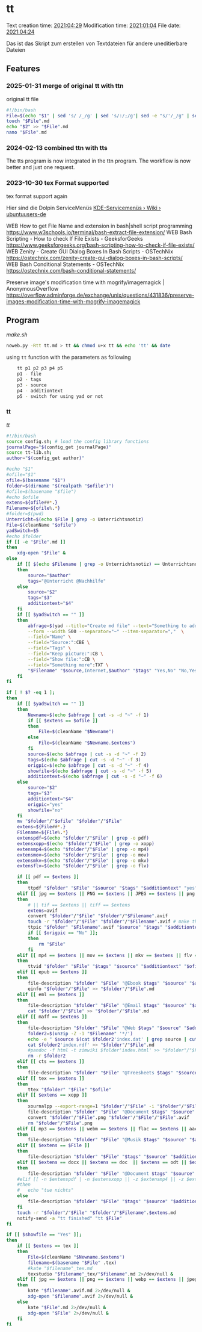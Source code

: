 # tt
Text creation time: [2021:04:29]() Modification time: [2021:01:04]() File date: [2021:04:24]()

Das ist das Skript zum erstellen von Textdateien für andere uneditierbare Dateien


## Features

### 2025-01-31 merge of original tt with ttn
original tt file
```bash
#!/bin/bash
File=$(echo "$1" | sed 's/ /_/g' | sed 's/:/;/g'| sed -e "s/'/_/g" | sed 's/\"//g')
touch "$File".md
echo "$2" >> "$File".md
nano "$File".md
```

### 2024-02-13 combined ttn with tts
The tts program is now integrated in the ttn program. The workflow is now better and just one request.

### 2023-10-30 tex Format supported
tex format support again


Hier sind die Dolpin ServiceMenüs
[KDE-Servicemenüs › Wiki › ubuntuusers-de]()


WEB How to get File Name and extension in bash|shell script programming 
https://www.w3schools.io/terminal/bash-extract-file-extension/
WEB Bash Scripting - How to check If File Exists - GeeksforGeeks 
https://www.geeksforgeeks.org/bash-scripting-how-to-check-if-file-exists/
WEB Zenity - Create GUI Dialog Boxes In Bash Scripts - OSTechNix 
https://ostechnix.com/zenity-create-gui-dialog-boxes-in-bash-scripts/
WEB Bash Conditional Statements - OSTechNix 
https://ostechnix.com/bash-conditional-statements/


Preserve image's modification time with mogrify/imagemagick | AnonymousOverflow
https://overflow.adminforge.de/exchange/unix/questions/431836/preserve-images-modification-time-with-mogrify-imagemagick

## Program

*make.sh*
```bash
noweb.py -Rtt tt.md > tt && chmod u+x tt && echo 'tt' && date
```

using ``tt`` function with the parameters as following
```bash
    tt p1 p2 p3 p4 p5
    p1 - file
    p2 - tags
    p3 - source
    p4 - additiontext
    p5 - switch for using yad or not
```

### tt
*tt*
```bash
#!/bin/bash
source config.sh; # load the config library functions
journalPage="$(config_get journalPage)"
source tt-lib.sh;
author="$(config_get author)"

#echo "$1"
#ofile="$1"
ofile=$(basename "$1")
folder=$(dirname "$(realpath "$ofile")")
#ofile=$(basename "$file")
#echo $ofile
extens=${ofile##*.}
Filename=${ofile%.*}
#folder=$(pwd)
Unterricht=$(echo $File | grep -o Unterrichtsnotiz)
File=$(cleanName "$ofile")
yadSwitch=$5
#echo $folder
if [[ -e "$File".md ]]
then
	xdg-open "$File" &
else
    if [[ $(echo $Filename | grep -o Unterrichtsnotiz) == Unterrichtsnotiz || $(echo $Filename | grep -o Unterrichtsnotizen) == Unterrichtsnotizen || $(echo $Filename | grep -o Unterricht) == Unterricht ]]
    then
        source="$author"
        tags="@Unterricht @Nachhilfe"
    else
        source="$2"
        tags="$3"
        additiontext="$4"
    fi
    if [[ $yadSwitch == "" ]]
    then
		abfrage=$(yad --title="Create md file" --text="Something to add?" \
		--form --width 500 --separator="~" --item-separator=","  \
		--field="Name" \
		--field="Source:":CBE \
		--field="Tags" \
		--field="Keep picture:":CB \
		--field="Show file:":CB \
		--field="Something more":TXT \
		"$Filename" "$source,Internet,$author" "$tags" "Yes,No" "No,Yes" "$additiontext")
    fi
fi

if [ ! $? -eq 1 ];
then
    if [[ $yadSwitch == "" ]]
    then
		Newname=$(echo $abfrage | cut -s -d "~" -f 1)
		if [[ $extens == $ofile ]]
		then
			File=$(cleanName "$Newname")
		else
			File=$(cleanName "$Newname.$extens")
		fi
		source=$(echo $abfrage | cut -s -d "~" -f 2)
		tags=$(echo $abfrage | cut -s -d "~" -f 3)
		origpic=$(echo $abfrage | cut -s -d "~" -f 4)
		showfile=$(echo $abfrage | cut -s -d "~" -f 5)
		additiontext=$(echo $abfrage | cut -s -d "~" -f 6)
	else
		source="$2"
        tags="$3"
        additiontext="$4"
		origpic="yes"
		showfile="no"
	fi
	mv "$folder"/"$ofile" "$folder"/"$File"
	extens=${File##*.}
	Filename=${File%.*}
	extenspdf=$(echo "$folder"/"$File" | grep -o pdf)
	extensxopp=$(echo "$folder"/"$File" | grep -o xopp)
	extensmp4=$(echo "$folder"/"$File" | grep -o mp4)
	extensmov=$(echo "$folder"/"$File" | grep -o mov)
	extensmkv=$(echo "$folder"/"$File" | grep -o mkv)
	extensflv=$(echo "$folder"/"$File" | grep -o flv)

	if [[ pdf == $extens ]]
	then
		ttpdf "$folder" "$File" "$source" "$tags" "$additiontext" "yes" >> "$folder"/"$File".md
	elif [[ jpg == $extens || PNG == $extens || JPEG == $extens || png == $extens || webp == $extens || jpeg == $extens || avif == $extens ]] && [[ -z $extenspdf && -z $extensxopp && -z $extensmp4 && -z $extensmov && -z $extensflv && -z $extensmkv ]]
	then
		# || tif == $extens || tiff == $extens
		extens=avif
		convert "$folder"/"$File" "$folder"/"$Filename".avif
		touch -r "$folder"/"$File" "$folder"/"$Filename".avif # make the original modification time
		ttpic "$folder" "$Filename".avif "$source" "$tags" "$additiontext"  >> "$folder"/"$Filename".avif.md
		if [[ $origpic == "No" ]];
		then
			rm "$File"
		fi
	elif [[ mp4 == $extens || mov == $extens || mkv == $extens || flv = $extens || ogv = $extens ]]
	then
		ttvid "$folder" "$File" "$tags" "$source" "$additiontext" "$ofile" "yes" >> "$folder"/"$File".md
	elif [[ epub == $extens ]]
	then
		file-description "$folder" "$File" "@Ebook $tags" "$source" "$additiontext" "" "yes" >> "$folder"/"$File".md
		einfo "$folder"/"$File" >> "$folder"/"$File".md
	elif [[ eml == $extens ]]
	then
		file-description "$folder" "$File" "@Email $tags" "$source" "$additiontext" "" "yes" >> "$folder"/"$File".md
		cat "$folder"/"$File" >> "$folder"/"$File".md
	elif [[ maff == $extens ]]
	then
		file-description "$folder" "$File" "@Web $tags" "$source" "$additiontext" "" "yes" >> "$folder"/"$File".md
		folder2=$(unzip -Z -1 "$Filename" '*/')
		echo -e " $source $(cat $folder2'index.dat' | grep source | cut -f 2)\n$additiontext\n" >> "$folder"/"$File".md
		cat $folder2'index.rdf' >> "$folder"/"$File".md
		#pandoc -f html -t zimwiki $folder'index.html' >> "$folder"/"$File".md
		rm -r $folder2
	elif [[ cts == $extens ]]
	then
		file-description "$folder" "$File" "@Treesheets $tags" "$source" "$additiontext" "" "yes" >> "$folder"/"$File".md
	elif [[ tex == $extens ]]
	then
		ttex "$folder" "$File" "$ofile" 
	elif [[ $extens == xopp ]]
	then
		xournalpp --export-range=1 "$folder"/"$File" -i "$folder"/"$File".png
		file-description "$folder" "$File" "@Document $tags" "$source" "$additiontext" "pic" "yes" >> "$folder"/"$File".md
		convert "$folder"/"$File".png "$folder"/"$File"/"$File".avif
		rm "$folder"/"$File".png
	elif [[ mp3 == $extens || webm == $extens || flac == $extens || aac == $extens || ogg == $extens || weba == $extens || wav == $extens || aiff == $extens || m4a == $extens || opus == $extens ]]
	then
		file-description "$folder" "$File" "@Musik $tags" "$source" "$additiontext" >> "$folder"/"$File".md
	elif [[ $extens == $File ]]
	then
		file-description "$folder" "$File" "$tags" "$source" "$additiontext" >> "$folder"/"$File".md
	elif [[ $extens == docx || $extens == doc  || $extens == odt || $extens == ods || $extens == xls || $extens == xlsx || $extens == ppt || $extens == pptx || $extens == odp ]]
	then
		file-description "$folder" "$File" "@Document $tags" "$source" "$additiontext" >> "$folder"/"$File".md
	#elif [[ -n $extenspdf | -n $extensxopp || -z $extensmp4 || -z $extensmov || -z $extensflv || -z $extensmkv ]]
	#then
	#	echo "tue nichts"
	else
		file-description "$folder" "$File" "$tags" "$source" "$additiontext" "" "yes" >> "$folder"/"$File".md
	fi
	touch -r "$folder"/"$File" "$folder"/"$Filename".$extens.md
	notify-send -a "tt finished" "tt $File" 
fi

if [[ $showfile == "Yes" ]];
then
    if [[ $extens == tex ]]
    then
        File=$(cleanName "$Newname.$extens")
        filename=$(basename "$File" .tex)
        #kate "$filename"_tex.md
        texstudio "$filename"_tex/"$filename".md 2>/dev/null &
    elif [[ jpg == $extens || png == $extens || webp == $extens || jpeg == $extens || avif == $extens ]]
    then
        kate "$filename".avif.md 2>/dev/null &
        xdg-open "$filename".avif 2>/dev/null &
    else
        kate "$File".md 2>/dev/null &
        xdg-open "$File" 2>/dev/null &
    fi
fi

```

